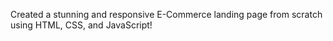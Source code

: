 Created a stunning and responsive E-Commerce landing page from scratch using HTML, CSS, and JavaScript!
